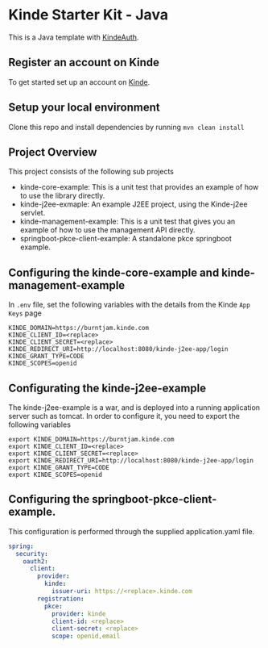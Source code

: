 # Kinde Starter Kit - Java

This is a Java template with [KindeAuth](https://kinde.com/docs/developer-tools/java-sdk/).

## Register an account on Kinde

To get started set up an account on [Kinde](https://app.kinde.com/register).

## Setup your local environment

Clone this repo and install dependencies by running `mvn clean install`

## Project Overview
This project consists of the following sub projects
- kinde-core-example: This is a unit test that provides an example of how to use the library directly.
- kinde-j2ee-exmaple: An example J2EE project, using the Kinde-j2ee servlet.
- kinde-management-example: This is a unit test that gives you an example of how to use the management API directly.
- springboot-pkce-client-example: A standalone pkce springboot example.

## Configuring the kinde-core-example and kinde-management-example
In `.env` file, set the following variables with the details from the Kinde `App Keys` page

```shell
KINDE_DOMAIN=https://burntjam.kinde.com
KINDE_CLIENT_ID=<replace>
KINDE_CLIENT_SECRET=<replace>
KINDE_REDIRECT_URI=http://localhost:8080/kinde-j2ee-app/login
KINDE_GRANT_TYPE=CODE
KINDE_SCOPES=openid
```

## Configurating the kinde-j2ee-example
The kinde-j2ee-example is a war, and is deployed into a running application server such as tomcat. In order to configure it, you need to export the following variables

```shell
export KINDE_DOMAIN=https://burntjam.kinde.com
export KINDE_CLIENT_ID=<replace>
export KINDE_CLIENT_SECRET=<replace>
export KINDE_REDIRECT_URI=http://localhost:8080/kinde-j2ee-app/login
export KINDE_GRANT_TYPE=CODE
export KINDE_SCOPES=openid
```

## Configuring the springboot-pkce-client-example.
This configuration is performed through the supplied application.yaml file.
```yaml
spring:
  security:
    oauth2:
      client:
        provider:
          kinde:
            issuer-uri: https://<replace>.kinde.com
        registration: 
          pkce: 
            provider: kinde
            client-id: <replace>
            client-secret: <replace>
            scope: openid,email
```
